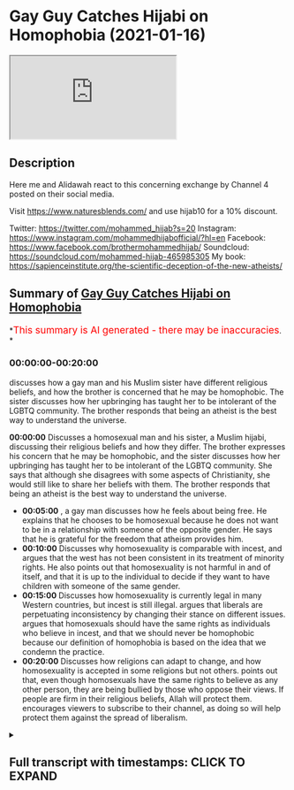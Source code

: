 # Gay Guy Catches Hijabi on Homophobia (2021-01-16)

<iframe loading='lazy' allow='autoplay' src='https://www.youtube.com/embed/U9TcNNmHeP8'></iframe>

## Description

Here me and Alidawah react to this concerning exchange by Channel 4 posted on their social media.  

Visit <https://www.naturesblends.com/> and use hijab10 for a 10% discount.

Twitter: <https://twitter.com/mohammed_hijab?s=20>
Instagram: <https://www.instagram.com/mohammedhijabofficial/?hl=en>
Facebook: <https://www.facebook.com/brothermohammedhijab/>
Soundcloud: <https://soundcloud.com/mohammed-hijab-465985305>
My book: <https://sapienceinstitute.org/the-scientific-deception-of-the-new-atheists/>

## Summary of [Gay Guy Catches Hijabi on Homophobia](https://www.youtube.com/watch?v=U9TcNNmHeP8)

*<span style="color:red; font-size:125%">This summary is AI generated - there may be inaccuracies</span>. *

### <a onclick="modifyYTiframeseektime('0')">00:00:00-00:20:00</a>

discusses how a gay man and his Muslim sister have different religious beliefs, and how the brother is concerned that he may be homophobic. The sister discusses how her upbringing has taught her to be intolerant of the LGBTQ community. The brother responds that being an atheist is the best way to understand the universe.

**<a onclick="modifyYTiframeseektime('0')">00:00:00</a>** Discusses a homosexual man and his sister, a Muslim hijabi, discussing their religious beliefs and how they differ. The brother expresses his concern that he may be homophobic, and the sister discusses how her upbringing has taught her to be intolerant of the LGBTQ community. She says that although she disagrees with some aspects of Christianity, she would still like to share her beliefs with them. The brother responds that being an atheist is the best way to understand the universe.

* **<a onclick="modifyYTiframeseektime('300')">00:05:00</a>** , a gay man discusses how he feels about being free. He explains that he chooses to be homosexual because he does not want to be in a relationship with someone of the opposite gender. He says that he is grateful for the freedom that atheism provides him.
* **<a onclick="modifyYTiframeseektime('600')">00:10:00</a>** Discusses why homosexuality is comparable with incest, and argues that the west has not been consistent in its treatment of minority rights. He also points out that homosexuality is not harmful in and of itself, and that it is up to the individual to decide if they want to have children with someone of the same gender.
* **<a onclick="modifyYTiframeseektime('900')">00:15:00</a>** Discusses how homosexuality is currently legal in many Western countries, but incest is still illegal. argues that liberals are perpetuating inconsistency by changing their stance on different issues. argues that homosexuals should have the same rights as individuals who believe in incest, and that we should never be homophobic because our definition of homophobia is based on the idea that we condemn the practice.
* **<a onclick="modifyYTiframeseektime('1200')">00:20:00</a>** Discusses how religions can adapt to change, and how homosexuality is accepted in some religions but not others. points out that, even though homosexuals have the same rights to believe as any other person, they are being bullied by those who oppose their views. If people are firm in their religious beliefs, Allah will protect them. encourages viewers to subscribe to their channel, as doing so will help protect them against the spread of liberalism.

<details><summary><h2>Full transcript with timestamps: CLICK TO EXPAND</h2></summary>

<a onclick="modifyYTiframeseektime('0')">0:00:00</a> Music  
<a onclick="modifyYTiframeseektime('5')">0:00:05</a> is the hijab 10  
<a onclick="modifyYTiframeseektime('7')">0:00:07</a> discount code for 10 discount on a wide  
<a onclick="modifyYTiframeseektime('9')">0:00:09</a> range of products including  
<a onclick="modifyYTiframeseektime('11')">0:00:11</a> premium ethiopian black seed products  
<a onclick="modifyYTiframeseektime('14')">0:00:14</a> assalamu alaikum how are you guys doing  
<a onclick="modifyYTiframeseektime('18')">0:00:18</a> i'm here  
<a onclick="modifyYTiframeseektime('19')">0:00:19</a> joined with i'm joined with  
<a onclick="modifyYTiframeseektime('23')">0:00:23</a> the man the machine  
<a onclick="modifyYTiframeseektime('26')">0:00:26</a> the tawa machine  
<a onclick="modifyYTiframeseektime('30')">0:00:30</a> that's correct how are you doing i thank  
<a onclick="modifyYTiframeseektime('32')">0:00:32</a> you for all the praise you've given me  
<a onclick="modifyYTiframeseektime('34')">0:00:34</a> that's right fully deserved  
<a onclick="modifyYTiframeseektime('37')">0:00:37</a> how's it going you know what's different  
<a onclick="modifyYTiframeseektime('40')">0:00:40</a> about this video  
<a onclick="modifyYTiframeseektime('42')">0:00:42</a> both our glasses on we have to  
<a onclick="modifyYTiframeseektime('45')">0:00:45</a> so we can have that clear vision 2020  
<a onclick="modifyYTiframeseektime('47')">0:00:47</a> that's what it's got to be  
<a onclick="modifyYTiframeseektime('48')">0:00:48</a> and that's now it's 20 21. whoa now it's  
<a onclick="modifyYTiframeseektime('51')">0:00:51</a> 2021.  
<a onclick="modifyYTiframeseektime('52')">0:00:52</a> one and what's the better way to start  
<a onclick="modifyYTiframeseektime('54')">0:00:54</a> 2021 by reacting  
<a onclick="modifyYTiframeseektime('56')">0:00:56</a> to this video okay let's let's make a  
<a onclick="modifyYTiframeseektime('58')">0:00:58</a> video let's see it's a very interesting  
<a onclick="modifyYTiframeseektime('59')">0:00:59</a> video yeah we're gonna get straight into  
<a onclick="modifyYTiframeseektime('60')">0:01:00</a> it yeah so we've got a homosexual guy  
<a onclick="modifyYTiframeseektime('62')">0:01:02</a> who's gay  
<a onclick="modifyYTiframeseektime('62')">0:01:02</a> and there's a muslim hijabis sister  
<a onclick="modifyYTiframeseektime('64')">0:01:04</a> opposite him and they're talking about  
<a onclick="modifyYTiframeseektime('65')">0:01:05</a> religion  
<a onclick="modifyYTiframeseektime('66')">0:01:06</a> atheism and being gay let's go  
<a onclick="modifyYTiframeseektime('70')">0:01:10</a> you ready let's go i've known people  
<a onclick="modifyYTiframeseektime('72')">0:01:12</a> that have been  
<a onclick="modifyYTiframeseektime('73')">0:01:13</a> completely abandoned by every single  
<a onclick="modifyYTiframeseektime('75')">0:01:15</a> person in their family due to their  
<a onclick="modifyYTiframeseektime('76')">0:01:16</a> religious beliefs i've literally said  
<a onclick="modifyYTiframeseektime('78')">0:01:18</a> we have to put the word of god first and  
<a onclick="modifyYTiframeseektime('81')">0:01:21</a> i don't know what you think  
<a onclick="modifyYTiframeseektime('82')">0:01:22</a> it's not something that i can agree with  
<a onclick="modifyYTiframeseektime('84')">0:01:24</a> what if you happen to have a child that  
<a onclick="modifyYTiframeseektime('85')">0:01:25</a> was part of the lgbt community how would  
<a onclick="modifyYTiframeseektime('87')">0:01:27</a> you feel about that  
<a onclick="modifyYTiframeseektime('88')">0:01:28</a> it would be difficult i'd be like okay  
<a onclick="modifyYTiframeseektime('89')">0:01:29</a> cool is this situation so what makes it  
<a onclick="modifyYTiframeseektime('91')">0:01:31</a> difficult though  
<a onclick="modifyYTiframeseektime('92')">0:01:32</a> um it makes it difficult because of my  
<a onclick="modifyYTiframeseektime('94')">0:01:34</a> upbringing we do inherit  
<a onclick="modifyYTiframeseektime('96')">0:01:36</a> certain thoughts from our parents who  
<a onclick="modifyYTiframeseektime('99')">0:01:39</a> have then  
<a onclick="modifyYTiframeseektime('99')">0:01:39</a> inherited it from their parents because  
<a onclick="modifyYTiframeseektime('101')">0:01:41</a> that's how they've been brought up so  
<a onclick="modifyYTiframeseektime('102')">0:01:42</a> you have absorbed emotion and feeling  
<a onclick="modifyYTiframeseektime('104')">0:01:44</a> that's negative towards the queer  
<a onclick="modifyYTiframeseektime('106')">0:01:46</a> community  
<a onclick="modifyYTiframeseektime('106')">0:01:46</a> not but yeah like an awareness of it not  
<a onclick="modifyYTiframeseektime('109')">0:01:49</a> the feeling of being  
<a onclick="modifyYTiframeseektime('110')">0:01:50</a> see do you know what i mean this is the  
<a onclick="modifyYTiframeseektime('112')">0:01:52</a> one answer from  
<a onclick="modifyYTiframeseektime('114')">0:01:54</a> you that i'm finding difficult sure this  
<a onclick="modifyYTiframeseektime('117')">0:01:57</a> is a long-winded answer to say that  
<a onclick="modifyYTiframeseektime('119')">0:01:59</a> you're accepting  
<a onclick="modifyYTiframeseektime('120')">0:02:00</a> so what's passed down is it homophobia  
<a onclick="modifyYTiframeseektime('121')">0:02:01</a> that's inherently in you  
<a onclick="modifyYTiframeseektime('124')">0:02:04</a> deep within you that you need to unlearn  
<a onclick="modifyYTiframeseektime('126')">0:02:06</a> then and unpick really  
<a onclick="modifyYTiframeseektime('128')">0:02:08</a> valid point that maybe does exist in me  
<a onclick="modifyYTiframeseektime('132')">0:02:12</a> it's something that i champion every day  
<a onclick="modifyYTiframeseektime('134')">0:02:14</a> like you know what i mean like  
<a onclick="modifyYTiframeseektime('135')">0:02:15</a> so it is a bit scary to me to think that  
<a onclick="modifyYTiframeseektime('138')">0:02:18</a> oh  
<a onclick="modifyYTiframeseektime('139')">0:02:19</a> even if it's even if it's a modicum of  
<a onclick="modifyYTiframeseektime('141')">0:02:21</a> something it's dead you know what i mean  
<a onclick="modifyYTiframeseektime('142')">0:02:22</a> it's brave of you to say that as well  
<a onclick="modifyYTiframeseektime('144')">0:02:24</a> because people are so scared to say it  
<a onclick="modifyYTiframeseektime('146')">0:02:26</a> and i'm like there's nothing wrong with  
<a onclick="modifyYTiframeseektime('147')">0:02:27</a> saying like  
<a onclick="modifyYTiframeseektime('149')">0:02:29</a> basically you know we all have to keep  
<a onclick="modifyYTiframeseektime('151')">0:02:31</a> learning and unlearning and changing and  
<a onclick="modifyYTiframeseektime('153')">0:02:33</a> adapting because  
<a onclick="modifyYTiframeseektime('159')">0:02:39</a> okay the video carries on yeah  
<a onclick="modifyYTiframeseektime('163')">0:02:43</a> so the question is do you how does one  
<a onclick="modifyYTiframeseektime('166')">0:02:46</a> become homophobic  
<a onclick="modifyYTiframeseektime('168')">0:02:48</a> where is the line that we draw hijab so  
<a onclick="modifyYTiframeseektime('169')">0:02:49</a> for example  
<a onclick="modifyYTiframeseektime('171')">0:02:51</a> as muslims we have a belief that this is  
<a onclick="modifyYTiframeseektime('174')">0:02:54</a> not permissible  
<a onclick="modifyYTiframeseektime('175')">0:02:55</a> it's a major sin god has destroyed  
<a onclick="modifyYTiframeseektime('176')">0:02:56</a> nations yeah does that make me  
<a onclick="modifyYTiframeseektime('179')">0:02:59</a> unhomophobic yeah so here's the thing  
<a onclick="modifyYTiframeseektime('181')">0:03:01</a> it's very important to start any of  
<a onclick="modifyYTiframeseektime('183')">0:03:03</a> these discussions which can be very  
<a onclick="modifyYTiframeseektime('184')">0:03:04</a> complicated at times  
<a onclick="modifyYTiframeseektime('186')">0:03:06</a> and multi-layered in terms of things are  
<a onclick="modifyYTiframeseektime('188')">0:03:08</a> introduced religious aspects you know  
<a onclick="modifyYTiframeseektime('190')">0:03:10</a> um ideological aspects whatever it may  
<a onclick="modifyYTiframeseektime('192')">0:03:12</a> be that can complicate discussion but  
<a onclick="modifyYTiframeseektime('194')">0:03:14</a> it's very important to start discussions  
<a onclick="modifyYTiframeseektime('196')">0:03:16</a> like these  
<a onclick="modifyYTiframeseektime('197')">0:03:17</a> with robust definitions and i think  
<a onclick="modifyYTiframeseektime('199')">0:03:19</a> homophobia is one of the most important  
<a onclick="modifyYTiframeseektime('201')">0:03:21</a> things  
<a onclick="modifyYTiframeseektime('202')">0:03:22</a> to robustly define because in the  
<a onclick="modifyYTiframeseektime('204')">0:03:24</a> dictionary definitions like if you look  
<a onclick="modifyYTiframeseektime('206')">0:03:26</a> at cambridge  
<a onclick="modifyYTiframeseektime('207')">0:03:27</a> uh dictionary or webster  
<a onclick="modifyYTiframeseektime('208')">0:03:28</a> merriam-webster's dictionary or whatever  
<a onclick="modifyYTiframeseektime('210')">0:03:30</a> you'll you'll see something like the  
<a onclick="modifyYTiframeseektime('211')">0:03:31</a> effect of a fear or dislike of gay  
<a onclick="modifyYTiframeseektime('214')">0:03:34</a> people  
<a onclick="modifyYTiframeseektime('214')">0:03:34</a> or an irrational fear or something to  
<a onclick="modifyYTiframeseektime('216')">0:03:36</a> this effect  
<a onclick="modifyYTiframeseektime('217')">0:03:37</a> and the fact of the matter is i don't  
<a onclick="modifyYTiframeseektime('219')">0:03:39</a> think anywhere in the quran  
<a onclick="modifyYTiframeseektime('221')">0:03:41</a> sunnah tells us to fear homosexuals okay  
<a onclick="modifyYTiframeseektime('224')">0:03:44</a> so i don't think we are homophobic i  
<a onclick="modifyYTiframeseektime('226')">0:03:46</a> don't think we should be i don't think  
<a onclick="modifyYTiframeseektime('227')">0:03:47</a> we should be fearful of being homophobic  
<a onclick="modifyYTiframeseektime('229')">0:03:49</a> in any as much the same way as we are  
<a onclick="modifyYTiframeseektime('232')">0:03:52</a> fearful of anybody who's doing anything  
<a onclick="modifyYTiframeseektime('234')">0:03:54</a> that is anti-islamic or anti-normative  
<a onclick="modifyYTiframeseektime('237')">0:03:57</a> from the islamic perspective  
<a onclick="modifyYTiframeseektime('238')">0:03:58</a> for instance a hindu might believe in  
<a onclick="modifyYTiframeseektime('241')">0:04:01</a> many gods  
<a onclick="modifyYTiframeseektime('242')">0:04:02</a> right or a pagan might believe in many  
<a onclick="modifyYTiframeseektime('244')">0:04:04</a> gods or a christian might believe in the  
<a onclick="modifyYTiframeseektime('245')">0:04:05</a> trinity  
<a onclick="modifyYTiframeseektime('246')">0:04:06</a> all of those things are outrageous from  
<a onclick="modifyYTiframeseektime('248')">0:04:08</a> the islamic perspective because  
<a onclick="modifyYTiframeseektime('250')">0:04:10</a> for us we believe the most important  
<a onclick="modifyYTiframeseektime('252')">0:04:12</a> thing is monotheism right a pristine  
<a onclick="modifyYTiframeseektime('254')">0:04:14</a> monotheism where there's only one god  
<a onclick="modifyYTiframeseektime('256')">0:04:16</a> worthy of  
<a onclick="modifyYTiframeseektime('257')">0:04:17</a> worship a respectable monotheism so  
<a onclick="modifyYTiframeseektime('260')">0:04:20</a> anything that goes against the  
<a onclick="modifyYTiframeseektime('261')">0:04:21</a> monotheism is  
<a onclick="modifyYTiframeseektime('262')">0:04:22</a> polytheistic in nature is by extension  
<a onclick="modifyYTiframeseektime('266')">0:04:26</a> outrages from the islam perspective it  
<a onclick="modifyYTiframeseektime('267')">0:04:27</a> doesn't mean though that we're going to  
<a onclick="modifyYTiframeseektime('269')">0:04:29</a> have  
<a onclick="modifyYTiframeseektime('270')">0:04:30</a> a discriminatory or an angry attitude or  
<a onclick="modifyYTiframeseektime('274')">0:04:34</a> a dismissive attitude towards christian  
<a onclick="modifyYTiframeseektime('276')">0:04:36</a> people we disagree with what they do but  
<a onclick="modifyYTiframeseektime('278')">0:04:38</a> it doesn't mean that we have to hate or  
<a onclick="modifyYTiframeseektime('280')">0:04:40</a> have irrational fears towards them in  
<a onclick="modifyYTiframeseektime('281')">0:04:41</a> fact we should share our religion with  
<a onclick="modifyYTiframeseektime('283')">0:04:43</a> them tell them  
<a onclick="modifyYTiframeseektime('284')">0:04:44</a> what we believe in and why we believe it  
<a onclick="modifyYTiframeseektime('285')">0:04:45</a> and if and if we don't agree at the end  
<a onclick="modifyYTiframeseektime('287')">0:04:47</a> of it the quran says  
<a onclick="modifyYTiframeseektime('290')">0:04:50</a> you have your way and we will have ours  
<a onclick="modifyYTiframeseektime('292')">0:04:52</a> and we will  
<a onclick="modifyYTiframeseektime('293')">0:04:53</a> carry on watching me what's so great  
<a onclick="modifyYTiframeseektime('296')">0:04:56</a> about being an atheist  
<a onclick="modifyYTiframeseektime('297')">0:04:57</a> oh have you got all day darling um well  
<a onclick="modifyYTiframeseektime('300')">0:05:00</a> look at me  
<a onclick="modifyYTiframeseektime('300')">0:05:00</a> i get to be free i'm homosexual now  
<a onclick="modifyYTiframeseektime('306')">0:05:06</a> i would not have been able to market my  
<a onclick="modifyYTiframeseektime('309')">0:05:09</a> husband  
<a onclick="modifyYTiframeseektime('310')">0:05:10</a> although some people would say you could  
<a onclick="modifyYTiframeseektime('312')">0:05:12</a> but for me i would want to follow a  
<a onclick="modifyYTiframeseektime('314')">0:05:14</a> religion down to a t  
<a onclick="modifyYTiframeseektime('316')">0:05:16</a> you can't that's interesting i want to  
<a onclick="modifyYTiframeseektime('317')">0:05:17</a> stop there reason i want to stop this  
<a onclick="modifyYTiframeseektime('318')">0:05:18</a> because  
<a onclick="modifyYTiframeseektime('319')">0:05:19</a> he says i'm an atheist i get to be free  
<a onclick="modifyYTiframeseektime('322')">0:05:22</a> meaning he's homosexual he could marry  
<a onclick="modifyYTiframeseektime('324')">0:05:24</a> his husband uh his husband  
<a onclick="modifyYTiframeseektime('326')">0:05:26</a> um and he says he said something on the  
<a onclick="modifyYTiframeseektime('328')">0:05:28</a> lines of  
<a onclick="modifyYTiframeseektime('329')">0:05:29</a> because i would want to follow the  
<a onclick="modifyYTiframeseektime('331')">0:05:31</a> religion to the t  
<a onclick="modifyYTiframeseektime('332')">0:05:32</a> this is very interesting if there's  
<a onclick="modifyYTiframeseektime('334')">0:05:34</a> people that are watching this that might  
<a onclick="modifyYTiframeseektime('335')">0:05:35</a> have inclinations of homosexuality  
<a onclick="modifyYTiframeseektime('337')">0:05:37</a> um feeling like you're a woman gender is  
<a onclick="modifyYTiframeseektime('340')">0:05:40</a> foreign  
<a onclick="modifyYTiframeseektime('340')">0:05:40</a> yeah one of it may be so the thing is  
<a onclick="modifyYTiframeseektime('342')">0:05:42</a> this  
<a onclick="modifyYTiframeseektime('343')">0:05:43</a> this is where the shaytan attacks you  
<a onclick="modifyYTiframeseektime('345')">0:05:45</a> and it's very clear from him yeah i  
<a onclick="modifyYTiframeseektime('346')">0:05:46</a> don't know if he was a muslim but  
<a onclick="modifyYTiframeseektime('347')">0:05:47</a> when he says i want to follow the  
<a onclick="modifyYTiframeseektime('349')">0:05:49</a> religion to the team what he's basically  
<a onclick="modifyYTiframeseektime('350')">0:05:50</a> trying to see in a nutshell if  
<a onclick="modifyYTiframeseektime('351')">0:05:51</a> understood correctly  
<a onclick="modifyYTiframeseektime('352')">0:05:52</a> is he's realized that whichever religion  
<a onclick="modifyYTiframeseektime('355')">0:05:55</a> he belonged to if he was a muslim  
<a onclick="modifyYTiframeseektime('356')">0:05:56</a> whatever  
<a onclick="modifyYTiframeseektime('357')">0:05:57</a> he realized being gay was contradicting  
<a onclick="modifyYTiframeseektime('360')">0:06:00</a> that  
<a onclick="modifyYTiframeseektime('361')">0:06:01</a> now the shaitan comes and attacks the  
<a onclick="modifyYTiframeseektime('363')">0:06:03</a> believers in this kind of way  
<a onclick="modifyYTiframeseektime('365')">0:06:05</a> he will come and say you've gone and  
<a onclick="modifyYTiframeseektime('366')">0:06:06</a> committed zinna you want to pray now  
<a onclick="modifyYTiframeseektime('368')">0:06:08</a> you've drunk alcohol you want to do this  
<a onclick="modifyYTiframeseektime('370')">0:06:10</a> now and what's  
<a onclick="modifyYTiframeseektime('372')">0:06:12</a> what it makes us feel is that we feel  
<a onclick="modifyYTiframeseektime('374')">0:06:14</a> like we have to be  
<a onclick="modifyYTiframeseektime('375')">0:06:15</a> like we have to be spotless we have to  
<a onclick="modifyYTiframeseektime('377')">0:06:17</a> be sinless in order to go into  
<a onclick="modifyYTiframeseektime('378')">0:06:18</a> god's kingdom and like you know for  
<a onclick="modifyYTiframeseektime('380')">0:06:20</a> example paradise that's not the case  
<a onclick="modifyYTiframeseektime('382')">0:06:22</a> because there's going to be a lot of  
<a onclick="modifyYTiframeseektime('383')">0:06:23</a> people there's hadith the prophet peace  
<a onclick="modifyYTiframeseektime('384')">0:06:24</a> be upon him who said  
<a onclick="modifyYTiframeseektime('385')">0:06:25</a> that on the day of judgment there will  
<a onclick="modifyYTiframeseektime('386')">0:06:26</a> be people who will be smiling yeah  
<a onclick="modifyYTiframeseektime('387')">0:06:27</a> that's smiling sinners in the context  
<a onclick="modifyYTiframeseektime('389')">0:06:29</a> here  
<a onclick="modifyYTiframeseektime('389')">0:06:29</a> that they they'll and they'll be asked  
<a onclick="modifyYTiframeseektime('391')">0:06:31</a> you know like people would say  
<a onclick="modifyYTiframeseektime('393')">0:06:33</a> you know we're doomed we're finished  
<a onclick="modifyYTiframeseektime('396')">0:06:36</a> we've sinned  
<a onclick="modifyYTiframeseektime('396')">0:06:36</a> you used to sin but you're laughing they  
<a onclick="modifyYTiframeseektime('398')">0:06:38</a> would say because we sinned but repented  
<a onclick="modifyYTiframeseektime('401')">0:06:41</a> allah wants you to understand that he is  
<a onclick="modifyYTiframeseektime('402')">0:06:42</a> the lord that's most forgiving so with  
<a onclick="modifyYTiframeseektime('404')">0:06:44</a> this attitude with  
<a onclick="modifyYTiframeseektime('405')">0:06:45</a> the mind here is that because i can't  
<a onclick="modifyYTiframeseektime('407')">0:06:47</a> relate for the follow the religion  
<a onclick="modifyYTiframeseektime('408')">0:06:48</a> to the t because i have homosexual  
<a onclick="modifyYTiframeseektime('410')">0:06:50</a> tendencies therefore i will  
<a onclick="modifyYTiframeseektime('412')">0:06:52</a> throw it totally i will disregard it  
<a onclick="modifyYTiframeseektime('414')">0:06:54</a> totally  
<a onclick="modifyYTiframeseektime('415')">0:06:55</a> that is wrong guys so if you have this  
<a onclick="modifyYTiframeseektime('418')">0:06:58</a> inflation whatever it may be  
<a onclick="modifyYTiframeseektime('419')">0:06:59</a> stick to your religion you know whatever  
<a onclick="modifyYTiframeseektime('421')">0:07:01</a> maybe even if it tends to homosexuality  
<a onclick="modifyYTiframeseektime('423')">0:07:03</a> whatever it may be  
<a onclick="modifyYTiframeseektime('425')">0:07:05</a> put your trust in allah and try to carry  
<a onclick="modifyYTiframeseektime('427')">0:07:07</a> on get religion right  
<a onclick="modifyYTiframeseektime('429')">0:07:09</a> and you can't get life right what's so  
<a onclick="modifyYTiframeseektime('431')">0:07:11</a> good for you  
<a onclick="modifyYTiframeseektime('432')">0:07:12</a> about being religious it just provides  
<a onclick="modifyYTiframeseektime('434')">0:07:14</a> me that extra layer of support that  
<a onclick="modifyYTiframeseektime('436')">0:07:16</a> sometimes i feel like the world can't  
<a onclick="modifyYTiframeseektime('437')">0:07:17</a> provide me it gives me a bit more  
<a onclick="modifyYTiframeseektime('438')">0:07:18</a> structure with my moral decisions  
<a onclick="modifyYTiframeseektime('440')">0:07:20</a> why can't you be your own moral compass  
<a onclick="modifyYTiframeseektime('442')">0:07:22</a> why can't you be a good person without  
<a onclick="modifyYTiframeseektime('444')">0:07:24</a> faith  
<a onclick="modifyYTiframeseektime('444')">0:07:24</a> i don't think that faith is so much as a  
<a onclick="modifyYTiframeseektime('447')">0:07:27</a> as a prerequisite for you to be a good  
<a onclick="modifyYTiframeseektime('449')">0:07:29</a> person  
<a onclick="modifyYTiframeseektime('450')">0:07:30</a> it's more about how you adapt it into  
<a onclick="modifyYTiframeseektime('451')">0:07:31</a> your day-to-day life i see what you're  
<a onclick="modifyYTiframeseektime('453')">0:07:33</a> saying  
<a onclick="modifyYTiframeseektime('453')">0:07:33</a> but to me that's sort of a pick-and-mix  
<a onclick="modifyYTiframeseektime('455')">0:07:35</a> you're going in there and you're picking  
<a onclick="modifyYTiframeseektime('457')">0:07:37</a> and choosing what you want from the  
<a onclick="modifyYTiframeseektime('458')">0:07:38</a> religion to suit i was struggling with  
<a onclick="modifyYTiframeseektime('460')">0:07:40</a> the lgbt  
<a onclick="modifyYTiframeseektime('461')">0:07:41</a> thing i thought god no i didn't really  
<a onclick="modifyYTiframeseektime('464')">0:07:44</a> honestly  
<a onclick="modifyYTiframeseektime('464')">0:07:44</a> that moment was the moment i was like oh  
<a onclick="modifyYTiframeseektime('466')">0:07:46</a> my god she's been so honest here and i  
<a onclick="modifyYTiframeseektime('468')">0:07:48</a> respect that  
<a onclick="modifyYTiframeseektime('469')">0:07:49</a> i would rather be atheist it brings me  
<a onclick="modifyYTiframeseektime('472')">0:07:52</a> the freedom that i enjoy in life i came  
<a onclick="modifyYTiframeseektime('475')">0:07:55</a> to realization that i might have a small  
<a onclick="modifyYTiframeseektime('477')">0:07:57</a> seedling of homophobia which was  
<a onclick="modifyYTiframeseektime('480')">0:08:00</a> actually really quite upsetting because  
<a onclick="modifyYTiframeseektime('481')">0:08:01</a> it's something that i don't want to  
<a onclick="modifyYTiframeseektime('483')">0:08:03</a> embody at all i don't think that that  
<a onclick="modifyYTiframeseektime('485')">0:08:05</a> made me doubt how  
<a onclick="modifyYTiframeseektime('487')">0:08:07</a> i feel about religion actually  
<a onclick="modifyYTiframeseektime('488')">0:08:08</a> encourages me and motivates me to be  
<a onclick="modifyYTiframeseektime('491')">0:08:11</a> an even bigger positive force i still  
<a onclick="modifyYTiframeseektime('493')">0:08:13</a> rather be religious  
<a onclick="modifyYTiframeseektime('495')">0:08:15</a> it's great to me and talk to someone  
<a onclick="modifyYTiframeseektime('497')">0:08:17</a> that is religious  
<a onclick="modifyYTiframeseektime('499')">0:08:19</a> has a fear but it's individual to you  
<a onclick="modifyYTiframeseektime('502')">0:08:22</a> and you're completely accepting in a  
<a onclick="modifyYTiframeseektime('504')">0:08:24</a> venn diagram of things  
<a onclick="modifyYTiframeseektime('506')">0:08:26</a> we still both share communal ideas of  
<a onclick="modifyYTiframeseektime('508')">0:08:28</a> like wanting to like  
<a onclick="modifyYTiframeseektime('509')">0:08:29</a> push forward for generational change and  
<a onclick="modifyYTiframeseektime('511')">0:08:31</a> to foster conversation  
<a onclick="modifyYTiframeseektime('513')">0:08:33</a> okay let me get straight into it yeah  
<a onclick="modifyYTiframeseektime('515')">0:08:35</a> cause i've been i've been waiting  
<a onclick="modifyYTiframeseektime('517')">0:08:37</a> he says i'm free okay what do you mean  
<a onclick="modifyYTiframeseektime('519')">0:08:39</a> by you're free because i didn't let me  
<a onclick="modifyYTiframeseektime('521')">0:08:41</a> ask a simple question here did you  
<a onclick="modifyYTiframeseektime('522')">0:08:42</a> choose your name did you choose the way  
<a onclick="modifyYTiframeseektime('523')">0:08:43</a> you look  
<a onclick="modifyYTiframeseektime('524')">0:08:44</a> let me ask you guys a question all of us  
<a onclick="modifyYTiframeseektime('526')">0:08:46</a> do we have the freedom  
<a onclick="modifyYTiframeseektime('528')">0:08:48</a> to like the desires that we have innate  
<a onclick="modifyYTiframeseektime('531')">0:08:51</a> like i can say okay why do i have a  
<a onclick="modifyYTiframeseektime('532')">0:08:52</a> desire  
<a onclick="modifyYTiframeseektime('533')">0:08:53</a> towards the opposite gender i don't want  
<a onclick="modifyYTiframeseektime('535')">0:08:55</a> to have it brother i don't want to have  
<a onclick="modifyYTiframeseektime('537')">0:08:57</a> it  
<a onclick="modifyYTiframeseektime('537')">0:08:57</a> some people there was a rapper who went  
<a onclick="modifyYTiframeseektime('539')">0:08:59</a> and excuse me he  
<a onclick="modifyYTiframeseektime('540')">0:09:00</a> he actually chopped off his own private  
<a onclick="modifyYTiframeseektime('542')">0:09:02</a> part cause he said this  
<a onclick="modifyYTiframeseektime('544')">0:09:04</a> this causes me problems he literally  
<a onclick="modifyYTiframeseektime('545')">0:09:05</a> went and did that so when you say you're  
<a onclick="modifyYTiframeseektime('547')">0:09:07</a> free  
<a onclick="modifyYTiframeseektime('548')">0:09:08</a> you're not free because the fact that  
<a onclick="modifyYTiframeseektime('549')">0:09:09</a> you claim that you have homosexual  
<a onclick="modifyYTiframeseektime('551')">0:09:11</a> tendencies  
<a onclick="modifyYTiframeseektime('552')">0:09:12</a> you could maybe you had a problem within  
<a onclick="modifyYTiframeseektime('554')">0:09:14</a> yourself so much so that you left your  
<a onclick="modifyYTiframeseektime('555')">0:09:15</a> religion  
<a onclick="modifyYTiframeseektime('556')">0:09:16</a> nobody is born free yeah listen let's  
<a onclick="modifyYTiframeseektime('558')">0:09:18</a> get this you know it's interesting  
<a onclick="modifyYTiframeseektime('559')">0:09:19</a> because rousseau  
<a onclick="modifyYTiframeseektime('560')">0:09:20</a> uh very famous philosophy has a very  
<a onclick="modifyYTiframeseektime('562')">0:09:22</a> famous quote he says man is born free  
<a onclick="modifyYTiframeseektime('565')">0:09:25</a> but  
<a onclick="modifyYTiframeseektime('565')">0:09:25</a> everywhere in chains everyone chains and  
<a onclick="modifyYTiframeseektime('568')">0:09:28</a> you know there's something beautiful in  
<a onclick="modifyYTiframeseektime('569')">0:09:29</a> the quran allah says in surah  
<a onclick="modifyYTiframeseektime('571')">0:09:31</a> zuma chapter 39 of the quran it says  
<a onclick="modifyYTiframeseektime('585')">0:09:45</a> this verse is saying that allah has  
<a onclick="modifyYTiframeseektime('587')">0:09:47</a> brought forward a parable  
<a onclick="modifyYTiframeseektime('589')">0:09:49</a> a man who is basically enslaved to  
<a onclick="modifyYTiframeseektime('593')">0:09:53</a> many different slave owners and one man  
<a onclick="modifyYTiframeseektime('596')">0:09:56</a> who's enslaved to one  
<a onclick="modifyYTiframeseektime('597')">0:09:57</a> slave owner and are they the same in  
<a onclick="modifyYTiframeseektime('600')">0:10:00</a> parable  
<a onclick="modifyYTiframeseektime('601')">0:10:01</a> and then allah says alhamdulillah praise  
<a onclick="modifyYTiframeseektime('602')">0:10:02</a> be beautiful in other words what's being  
<a onclick="modifyYTiframeseektime('604')">0:10:04</a> said  
<a onclick="modifyYTiframeseektime('605')">0:10:05</a> is this illusionary uh  
<a onclick="modifyYTiframeseektime('608')">0:10:08</a> idea of freedom is something which  
<a onclick="modifyYTiframeseektime('610')">0:10:10</a> doesn't exist in the real world you're  
<a onclick="modifyYTiframeseektime('612')">0:10:12</a> always  
<a onclick="modifyYTiframeseektime('612')">0:10:12</a> gonna be shackled to something just like  
<a onclick="modifyYTiframeseektime('614')">0:10:14</a> rousseau said and in fact  
<a onclick="modifyYTiframeseektime('616')">0:10:16</a> the quran says this even in other verses  
<a onclick="modifyYTiframeseektime('618')">0:10:18</a> it says  
<a onclick="modifyYTiframeseektime('621')">0:10:21</a> have you seen the one who has taken his  
<a onclick="modifyYTiframeseektime('622')">0:10:22</a> desires  
<a onclick="modifyYTiframeseektime('625')">0:10:25</a> and you see this is something which i  
<a onclick="modifyYTiframeseektime('627')">0:10:27</a> remember reading when i was doing uh  
<a onclick="modifyYTiframeseektime('630')">0:10:30</a> undergraduate work from jeremy bentham  
<a onclick="modifyYTiframeseektime('632')">0:10:32</a> because jeremy bentham is the father of  
<a onclick="modifyYTiframeseektime('634')">0:10:34</a> utilitarianism which is  
<a onclick="modifyYTiframeseektime('636')">0:10:36</a> almost like the seedbed the intellectual  
<a onclick="modifyYTiframeseektime('639')">0:10:39</a> seedbed of  
<a onclick="modifyYTiframeseektime('639')">0:10:39</a> uh social liberalism which is basically  
<a onclick="modifyYTiframeseektime('641')">0:10:41</a> what this guy's espousing yeah  
<a onclick="modifyYTiframeseektime('643')">0:10:43</a> philosophical liberalism social  
<a onclick="modifyYTiframeseektime('645')">0:10:45</a> liberalism he said that  
<a onclick="modifyYTiframeseektime('648')">0:10:48</a> bentham said you have two gods pain and  
<a onclick="modifyYTiframeseektime('650')">0:10:50</a> pleasure  
<a onclick="modifyYTiframeseektime('651')">0:10:51</a> and basically how he outlined living is  
<a onclick="modifyYTiframeseektime('653')">0:10:53</a> you have to get the most pleasure for  
<a onclick="modifyYTiframeseektime('655')">0:10:55</a> the  
<a onclick="modifyYTiframeseektime('655')">0:10:55</a> most amount of people the greatest  
<a onclick="modifyYTiframeseektime('657')">0:10:57</a> pleasure for the greatest no greatest  
<a onclick="modifyYTiframeseektime('658')">0:10:58</a> good for the greatest number how he  
<a onclick="modifyYTiframeseektime('659')">0:10:59</a> called it  
<a onclick="modifyYTiframeseektime('660')">0:11:00</a> the idea here is that this is not  
<a onclick="modifyYTiframeseektime('662')">0:11:02</a> freedom  
<a onclick="modifyYTiframeseektime('664')">0:11:04</a> this is not by any stretch of the  
<a onclick="modifyYTiframeseektime('665')">0:11:05</a> imagination freedom  
<a onclick="modifyYTiframeseektime('667')">0:11:07</a> and this is not any kind of moral  
<a onclick="modifyYTiframeseektime('668')">0:11:08</a> anchorage at all when he was asking the  
<a onclick="modifyYTiframeseektime('670')">0:11:10</a> question  
<a onclick="modifyYTiframeseektime('671')">0:11:11</a> why don't you be your own moral compass  
<a onclick="modifyYTiframeseektime('673')">0:11:13</a> the reason why you can't be your own  
<a onclick="modifyYTiframeseektime('674')">0:11:14</a> moral compass  
<a onclick="modifyYTiframeseektime('675')">0:11:15</a> it's going to touch up i was going to  
<a onclick="modifyYTiframeseektime('676')">0:11:16</a> say i wasn't reminded the reason why you  
<a onclick="modifyYTiframeseektime('678')">0:11:18</a> can't be your own moral compass  
<a onclick="modifyYTiframeseektime('680')">0:11:20</a> is simply because morality can either be  
<a onclick="modifyYTiframeseektime('683')">0:11:23</a> conceived as something which is out  
<a onclick="modifyYTiframeseektime('685')">0:11:25</a> there as real  
<a onclick="modifyYTiframeseektime('686')">0:11:26</a> and you have to know it and the way  
<a onclick="modifyYTiframeseektime('688')">0:11:28</a> you'll know it is through a higher power  
<a onclick="modifyYTiframeseektime('690')">0:11:30</a> a higher knowledge that will elucidate  
<a onclick="modifyYTiframeseektime('692')">0:11:32</a> it for you for you  
<a onclick="modifyYTiframeseektime('694')">0:11:34</a> or it will be something which is  
<a onclick="modifyYTiframeseektime('695')">0:11:35</a> socially constructed and meaningless in  
<a onclick="modifyYTiframeseektime('697')">0:11:37</a> any sense exactly and as an atheist if  
<a onclick="modifyYTiframeseektime('699')">0:11:39</a> you believe for example it's just  
<a onclick="modifyYTiframeseektime('700')">0:11:40</a> neurons that are firing that i just came  
<a onclick="modifyYTiframeseektime('702')">0:11:42</a> from expanding effect you can't even  
<a onclick="modifyYTiframeseektime('704')">0:11:44</a> trust your own thought process yeah so  
<a onclick="modifyYTiframeseektime('705')">0:11:45</a> to say you have your moral compass it's  
<a onclick="modifyYTiframeseektime('707')">0:11:47</a> like living in nazi germany and you're  
<a onclick="modifyYTiframeseektime('708')">0:11:48</a> just going to be journaling  
<a onclick="modifyYTiframeseektime('709')">0:11:49</a> you're going to be joining hitler's camp  
<a onclick="modifyYTiframeseektime('710')">0:11:50</a> why because that moral compass in those  
<a onclick="modifyYTiframeseektime('712')">0:11:52</a> days were pointing to what's killing the  
<a onclick="modifyYTiframeseektime('713')">0:11:53</a> jews  
<a onclick="modifyYTiframeseektime('714')">0:11:54</a> now the the thing is it's it's because  
<a onclick="modifyYTiframeseektime('716')">0:11:56</a> the thing is it's a good point you  
<a onclick="modifyYTiframeseektime('717')">0:11:57</a> mentioned that actually because  
<a onclick="modifyYTiframeseektime('719')">0:11:59</a> you could if you were he's assuming that  
<a onclick="modifyYTiframeseektime('721')">0:12:01</a> if the person had their own moral  
<a onclick="modifyYTiframeseektime('722')">0:12:02</a> compass yes  
<a onclick="modifyYTiframeseektime('723')">0:12:03</a> that they won't be homophobic exactly no  
<a onclick="modifyYTiframeseektime('725')">0:12:05</a> you would be there's a lot of people are  
<a onclick="modifyYTiframeseektime('726')">0:12:06</a> frozen that's what i'm saying  
<a onclick="modifyYTiframeseektime('729')">0:12:09</a> yeah in any country not just any country  
<a onclick="modifyYTiframeseektime('731')">0:12:11</a> in the world  
<a onclick="modifyYTiframeseektime('732')">0:12:12</a> i don't know why you just mentioned that  
<a onclick="modifyYTiframeseektime('733')">0:12:13</a> one but what we're saying is no honestly  
<a onclick="modifyYTiframeseektime('735')">0:12:15</a> uh moral compass moral compass yeah is  
<a onclick="modifyYTiframeseektime('738')">0:12:18</a> something which is  
<a onclick="modifyYTiframeseektime('739')">0:12:19</a> completely subjective and as such you  
<a onclick="modifyYTiframeseektime('742')">0:12:22</a> could be  
<a onclick="modifyYTiframeseektime('742')">0:12:22</a> as an atheist materialist you could you  
<a onclick="modifyYTiframeseektime('744')">0:12:24</a> can be like stalin you can be like all  
<a onclick="modifyYTiframeseektime('746')">0:12:26</a> of those  
<a onclick="modifyYTiframeseektime('746')">0:12:26</a> other materialists that existed at full  
<a onclick="modifyYTiframeseektime('748')">0:12:28</a> time and you could justify  
<a onclick="modifyYTiframeseektime('750')">0:12:30</a> you know an ethic which is  
<a onclick="modifyYTiframeseektime('752')">0:12:32</a> anti-homosexual  
<a onclick="modifyYTiframeseektime('753')">0:12:33</a> he's he's assuming that everyone's gonna  
<a onclick="modifyYTiframeseektime('756')">0:12:36</a> gravitate towards the liberal ethic  
<a onclick="modifyYTiframeseektime('758')">0:12:38</a> which is here's the problem and that's  
<a onclick="modifyYTiframeseektime('759')">0:12:39</a> why i think we should move to the next  
<a onclick="modifyYTiframeseektime('761')">0:12:41</a> part of this conversation which is this  
<a onclick="modifyYTiframeseektime('763')">0:12:43</a> i think that the sister she was being  
<a onclick="modifyYTiframeseektime('765')">0:12:45</a> interrogated all right  
<a onclick="modifyYTiframeseektime('767')">0:12:47</a> look she did feel a bit like like she's  
<a onclick="modifyYTiframeseektime('769')">0:12:49</a> been crossing she was being across  
<a onclick="modifyYTiframeseektime('771')">0:12:51</a> and i think that this back foot approach  
<a onclick="modifyYTiframeseektime('774')">0:12:54</a> yes i i don't endorse it to be honest  
<a onclick="modifyYTiframeseektime('776')">0:12:56</a> with all due respect to the sister  
<a onclick="modifyYTiframeseektime('778')">0:12:58</a> it's good that she still said i want to  
<a onclick="modifyYTiframeseektime('779')">0:12:59</a> be religious at the end of it  
<a onclick="modifyYTiframeseektime('781')">0:13:01</a> alhamdulillah but the back foot approach  
<a onclick="modifyYTiframeseektime('784')">0:13:04</a> that you you know you're trying to cater  
<a onclick="modifyYTiframeseektime('786')">0:13:06</a> for the dominant uh population and stuff  
<a onclick="modifyYTiframeseektime('788')">0:13:08</a> like that it's very clear that you're  
<a onclick="modifyYTiframeseektime('789')">0:13:09</a> on the back foot and i don't think  
<a onclick="modifyYTiframeseektime('791')">0:13:11</a> there's eiser in that  
<a onclick="modifyYTiframeseektime('792')">0:13:12</a> with respect there's no might in that  
<a onclick="modifyYTiframeseektime('794')">0:13:14</a> there's no dignity in that  
<a onclick="modifyYTiframeseektime('796')">0:13:16</a> real dignity comes when we're the ones  
<a onclick="modifyYTiframeseektime('798')">0:13:18</a> asking the questions  
<a onclick="modifyYTiframeseektime('799')">0:13:19</a> and we have a lot of questions to ask  
<a onclick="modifyYTiframeseektime('801')">0:13:21</a> people from the homosexual community  
<a onclick="modifyYTiframeseektime('803')">0:13:23</a> because we don't believe the practice of  
<a onclick="modifyYTiframeseektime('804')">0:13:24</a> homosexual penetrative sex  
<a onclick="modifyYTiframeseektime('806')">0:13:26</a> is in any way justifiable in any kind of  
<a onclick="modifyYTiframeseektime('808')">0:13:28</a> morality exactly  
<a onclick="modifyYTiframeseektime('810')">0:13:30</a> as an evolutionist yeah yeah is that  
<a onclick="modifyYTiframeseektime('812')">0:13:32</a> word by the evolution yeah evolutionists  
<a onclick="modifyYTiframeseektime('813')">0:13:33</a> yeah okay thank you  
<a onclick="modifyYTiframeseektime('814')">0:13:34</a> i know anyway i'll just checking if you  
<a onclick="modifyYTiframeseektime('815')">0:13:35</a> knew it um  
<a onclick="modifyYTiframeseektime('817')">0:13:37</a> yeah you want some testimony homework  
<a onclick="modifyYTiframeseektime('820')">0:13:40</a> yeah so basically  
<a onclick="modifyYTiframeseektime('823')">0:13:43</a> basically to that person if you go to  
<a onclick="modifyYTiframeseektime('825')">0:13:45</a> that person yeah yeah and if you ask  
<a onclick="modifyYTiframeseektime('827')">0:13:47</a> them  
<a onclick="modifyYTiframeseektime('827')">0:13:47</a> into the in the evolutionary process if  
<a onclick="modifyYTiframeseektime('830')">0:13:50</a> two men  
<a onclick="modifyYTiframeseektime('831')">0:13:51</a> are having intimacy yeah yeah we can say  
<a onclick="modifyYTiframeseektime('834')">0:13:54</a> okay if everyone else no but  
<a onclick="modifyYTiframeseektime('835')">0:13:55</a> do you know they do have an answer for  
<a onclick="modifyYTiframeseektime('836')">0:13:56</a> that do you know what they'll say  
<a onclick="modifyYTiframeseektime('837')">0:13:57</a> they'll say that because you have popul  
<a onclick="modifyYTiframeseektime('839')">0:13:59</a> overpopulation nowadays homosexuality  
<a onclick="modifyYTiframeseektime('841')">0:14:01</a> has come to stop no but wouldn't it be  
<a onclick="modifyYTiframeseektime('843')">0:14:03</a> the end of humankind if everyone was  
<a onclick="modifyYTiframeseektime('844')">0:14:04</a> indulging in it  
<a onclick="modifyYTiframeseektime('845')">0:14:05</a> yeah but no one's assuming that  
<a onclick="modifyYTiframeseektime('847')">0:14:07</a> everyone's indulging in it like  
<a onclick="modifyYTiframeseektime('849')">0:14:09</a> i'm not i'm not going down the  
<a onclick="modifyYTiframeseektime('850')">0:14:10</a> evolutionary pathway to be homophobic  
<a onclick="modifyYTiframeseektime('852')">0:14:12</a> you don't have to be remembered  
<a onclick="modifyYTiframeseektime('853')">0:14:13</a> that's one point the other point is this  
<a onclick="modifyYTiframeseektime('855')">0:14:15</a> is that as muslims we do haven't we do  
<a onclick="modifyYTiframeseektime('856')">0:14:16</a> have an argument  
<a onclick="modifyYTiframeseektime('857')">0:14:17</a> if someone's coming with the liberal  
<a onclick="modifyYTiframeseektime('858')">0:14:18</a> paradigm yes then for us homosexuality  
<a onclick="modifyYTiframeseektime('861')">0:14:21</a> if we're talking about the harm  
<a onclick="modifyYTiframeseektime('862')">0:14:22</a> principle being the thing that is going  
<a onclick="modifyYTiframeseektime('863')">0:14:23</a> to dictate it  
<a onclick="modifyYTiframeseektime('864')">0:14:24</a> is comparable with incest for example  
<a onclick="modifyYTiframeseektime('866')">0:14:26</a> because you can have the harm principle  
<a onclick="modifyYTiframeseektime('868')">0:14:28</a> both of these individuals are not  
<a onclick="modifyYTiframeseektime('869')">0:14:29</a> harming one another  
<a onclick="modifyYTiframeseektime('870')">0:14:30</a> and good point can you elaborate on that  
<a onclick="modifyYTiframeseektime('872')">0:14:32</a> okay so what do you mean by  
<a onclick="modifyYTiframeseektime('873')">0:14:33</a> so for instance a brother and a sister  
<a onclick="modifyYTiframeseektime('875')">0:14:35</a> or two brothers or two sisters right  
<a onclick="modifyYTiframeseektime('876')">0:14:36</a> okay  
<a onclick="modifyYTiframeseektime('877')">0:14:37</a> it can be homosexual if they both  
<a onclick="modifyYTiframeseektime('878')">0:14:38</a> consent but if they have kids or if  
<a onclick="modifyYTiframeseektime('880')">0:14:40</a> they're kids  
<a onclick="modifyYTiframeseektime('881')">0:14:41</a> they don't have kids they can do they  
<a onclick="modifyYTiframeseektime('882')">0:14:42</a> can do it without contraception so it's  
<a onclick="modifyYTiframeseektime('884')">0:14:44</a> not an issue of deformed children  
<a onclick="modifyYTiframeseektime('886')">0:14:46</a> okay so and what i'm trying to say is  
<a onclick="modifyYTiframeseektime('887')">0:14:47</a> that the west has not been consistent in  
<a onclick="modifyYTiframeseektime('890')">0:14:50</a> the last 50 to 100 years  
<a onclick="modifyYTiframeseektime('892')">0:14:52</a> when it relates to minority rights using  
<a onclick="modifyYTiframeseektime('894')">0:14:54</a> the dominant ethic which is liberal  
<a onclick="modifyYTiframeseektime('896')">0:14:56</a> philosophy because if they were they  
<a onclick="modifyYTiframeseektime('897')">0:14:57</a> they would be given incest rights as  
<a onclick="modifyYTiframeseektime('899')">0:14:59</a> much  
<a onclick="modifyYTiframeseektime('900')">0:15:00</a> rights as homosexuals exactly maybe they  
<a onclick="modifyYTiframeseektime('902')">0:15:02</a> maybe they would maybe they would maybe  
<a onclick="modifyYTiframeseektime('904')">0:15:04</a> quite frankly they'd be given them no no  
<a onclick="modifyYTiframeseektime('906')">0:15:06</a> they should they should do that to their  
<a onclick="modifyYTiframeseektime('908')">0:15:08</a> world view  
<a onclick="modifyYTiframeseektime('909')">0:15:09</a> yeah they should yeah yeah and i've i've  
<a onclick="modifyYTiframeseektime('911')">0:15:11</a> met many people i have discussions with  
<a onclick="modifyYTiframeseektime('913')">0:15:13</a> them who are part of the homosexual  
<a onclick="modifyYTiframeseektime('914')">0:15:14</a> community  
<a onclick="modifyYTiframeseektime('915')">0:15:15</a> who feel offensive for the comparison to  
<a onclick="modifyYTiframeseektime('917')">0:15:17</a> be made in the first place between  
<a onclick="modifyYTiframeseektime('918')">0:15:18</a> homosexuality and incest  
<a onclick="modifyYTiframeseektime('920')">0:15:20</a> the only reason why homosexuality is is  
<a onclick="modifyYTiframeseektime('923')">0:15:23</a> in the law books as something which is  
<a onclick="modifyYTiframeseektime('924')">0:15:24</a> allowed and incest is still illegal in  
<a onclick="modifyYTiframeseektime('926')">0:15:26</a> many of the western countries is because  
<a onclick="modifyYTiframeseektime('928')">0:15:28</a> there was such a thing as a civil rights  
<a onclick="modifyYTiframeseektime('929')">0:15:29</a> movement  
<a onclick="modifyYTiframeseektime('930')">0:15:30</a> and there were a large group of people  
<a onclick="modifyYTiframeseektime('932')">0:15:32</a> who were homosexuals who lobbied the  
<a onclick="modifyYTiframeseektime('934')">0:15:34</a> governments of said countries for that  
<a onclick="modifyYTiframeseektime('936')">0:15:36</a> right  
<a onclick="modifyYTiframeseektime('936')">0:15:36</a> but if there were that many people that  
<a onclick="modifyYTiframeseektime('938')">0:15:38</a> were incestuous in their  
<a onclick="modifyYTiframeseektime('940')">0:15:40</a> uh inclination there were people  
<a onclick="modifyYTiframeseektime('942')">0:15:42</a> brothers and sisters walking out hand in  
<a onclick="modifyYTiframeseektime('944')">0:15:44</a> hand exactly  
<a onclick="modifyYTiframeseektime('944')">0:15:44</a> demanding rights because at the end of  
<a onclick="modifyYTiframeseektime('946')">0:15:46</a> the day why is it wrong if both of them  
<a onclick="modifyYTiframeseektime('948')">0:15:48</a> consent to it that shows that liberals  
<a onclick="modifyYTiframeseektime('949')">0:15:49</a> are perpetrating inconsistency  
<a onclick="modifyYTiframeseektime('955')">0:15:55</a> the point of the matter is this is that  
<a onclick="modifyYTiframeseektime('957')">0:15:57</a> we're not going to keep changing  
<a onclick="modifyYTiframeseektime('958')">0:15:58</a> our tune whenever the liberal west  
<a onclick="modifyYTiframeseektime('961')">0:16:01</a> decides to change its ethic  
<a onclick="modifyYTiframeseektime('963')">0:16:03</a> so from now like maybe from the 60s to  
<a onclick="modifyYTiframeseektime('965')">0:16:05</a> the 2000s and to the day that we're  
<a onclick="modifyYTiframeseektime('966')">0:16:06</a> living in now it will be homosexual  
<a onclick="modifyYTiframeseektime('968')">0:16:08</a> rights but maybe 50 years and our  
<a onclick="modifyYTiframeseektime('969')">0:16:09</a> grandchildren's age yes will be incest  
<a onclick="modifyYTiframeseektime('972')">0:16:12</a> where do you stop and it comes back to  
<a onclick="modifyYTiframeseektime('973')">0:16:13</a> the ayah you said in the quran about  
<a onclick="modifyYTiframeseektime('975')">0:16:15</a> having  
<a onclick="modifyYTiframeseektime('975')">0:16:15</a> the multiple slaves on one slave yeah  
<a onclick="modifyYTiframeseektime('978')">0:16:18</a> think about it that sister that  
<a onclick="modifyYTiframeseektime('979')">0:16:19</a> obviously  
<a onclick="modifyYTiframeseektime('980')">0:16:20</a> we  
<a onclick="modifyYTiframeseektime('984')">0:16:24</a> but do you see how when she was um  
<a onclick="modifyYTiframeseektime('988')">0:16:28</a> cross-examined yes that changed in a way  
<a onclick="modifyYTiframeseektime('990')">0:16:30</a> as if we felt as if  
<a onclick="modifyYTiframeseektime('991')">0:16:31</a> she had to choose another slave master  
<a onclick="modifyYTiframeseektime('993')">0:16:33</a> in the context not intentionally  
<a onclick="modifyYTiframeseektime('995')">0:16:35</a> but that guy and say you know what oh  
<a onclick="modifyYTiframeseektime('997')">0:16:37</a> actually i agree with you she was  
<a onclick="modifyYTiframeseektime('998')">0:16:38</a> acquiescing she was capitulatory yes  
<a onclick="modifyYTiframeseektime('1000')">0:16:40</a> it was a capitulatory tone it was so  
<a onclick="modifyYTiframeseektime('1002')">0:16:42</a> scary  
<a onclick="modifyYTiframeseektime('1004')">0:16:44</a> can i say it yeah it's capitulation is  
<a onclick="modifyYTiframeseektime('1007')">0:16:47</a> when you give up  
<a onclick="modifyYTiframeseektime('1008')">0:16:48</a> when you yes when you surrender or you  
<a onclick="modifyYTiframeseektime('1010')">0:16:50</a> give up the argument now you've  
<a onclick="modifyYTiframeseektime('1011')">0:16:51</a> almost become convinced you give the the  
<a onclick="modifyYTiframeseektime('1014')">0:16:54</a> opposition  
<a onclick="modifyYTiframeseektime('1015')">0:16:55</a> what they want the interlocutor what  
<a onclick="modifyYTiframeseektime('1016')">0:16:56</a> they want and that's what she did she  
<a onclick="modifyYTiframeseektime('1018')">0:16:58</a> kind of gave it i think there was a  
<a onclick="modifyYTiframeseektime('1019')">0:16:59</a> pressure because she knew this was going  
<a onclick="modifyYTiframeseektime('1021')">0:17:01</a> to go on channel 4.  
<a onclick="modifyYTiframeseektime('1022')">0:17:02</a> she knew that millions of people are  
<a onclick="modifyYTiframeseektime('1023')">0:17:03</a> going to watch it who are not muslim  
<a onclick="modifyYTiframeseektime('1025')">0:17:05</a> so shout out to caterpillar they want to  
<a onclick="modifyYTiframeseektime('1026')">0:17:06</a> seem homophobic yeah maybe she  
<a onclick="modifyYTiframeseektime('1028')">0:17:08</a> then at the end there's quite fickle  
<a onclick="modifyYTiframeseektime('1029')">0:17:09</a> because if she wasn't uh in a muslim  
<a onclick="modifyYTiframeseektime('1031')">0:17:11</a> setting would she be really saying the  
<a onclick="modifyYTiframeseektime('1033')">0:17:13</a> same stuff no she probably wouldn't  
<a onclick="modifyYTiframeseektime('1034')">0:17:14</a> because she's under pressure she's under  
<a onclick="modifyYTiframeseektime('1036')">0:17:16</a> pressure but if you're that kind of an  
<a onclick="modifyYTiframeseektime('1037')">0:17:17</a> individual don't put yourself in the  
<a onclick="modifyYTiframeseektime('1038')">0:17:18</a> in the situation the first place that's  
<a onclick="modifyYTiframeseektime('1040')">0:17:20</a> number one number two is this look  
<a onclick="modifyYTiframeseektime('1042')">0:17:22</a> i think that we as muslims and not just  
<a onclick="modifyYTiframeseektime('1045')">0:17:25</a> muslims  
<a onclick="modifyYTiframeseektime('1046')">0:17:26</a> people from all backgrounds who see it  
<a onclick="modifyYTiframeseektime('1049')">0:17:29</a> condemnable or aberration or whatever it  
<a onclick="modifyYTiframeseektime('1050')">0:17:30</a> may be  
<a onclick="modifyYTiframeseektime('1051')">0:17:31</a> yeah uh the homosexual practice i'm not  
<a onclick="modifyYTiframeseektime('1054')">0:17:34</a> talking about homosexual people i'm  
<a onclick="modifyYTiframeseektime('1055')">0:17:35</a> talking about the homosexual practice of  
<a onclick="modifyYTiframeseektime('1057')">0:17:37</a> penetrative sex  
<a onclick="modifyYTiframeseektime('1058')">0:17:38</a> rectal penetrators of sex or any of what  
<a onclick="modifyYTiframeseektime('1060')">0:17:40</a> might be  
<a onclick="modifyYTiframeseektime('1062')">0:17:42</a> we should have as much the same right to  
<a onclick="modifyYTiframeseektime('1064')">0:17:44</a> believe in this  
<a onclick="modifyYTiframeseektime('1066')">0:17:46</a> as individuals who believe in it have  
<a onclick="modifyYTiframeseektime('1068')">0:17:48</a> the same right to do it  
<a onclick="modifyYTiframeseektime('1069')">0:17:49</a> under liberalism so in other words if  
<a onclick="modifyYTiframeseektime('1072')">0:17:52</a> you want me to continue to maintain  
<a onclick="modifyYTiframeseektime('1073')">0:17:53</a> my freedom of expression my freedom of  
<a onclick="modifyYTiframeseektime('1076')">0:17:56</a> speech  
<a onclick="modifyYTiframeseektime('1077')">0:17:57</a> my freedom of thought and my freedom of  
<a onclick="modifyYTiframeseektime('1079')">0:17:59</a> religion then at no  
<a onclick="modifyYTiframeseektime('1080')">0:18:00</a> point does anybody in the west whether  
<a onclick="modifyYTiframeseektime('1083')">0:18:03</a> they are the dominant population  
<a onclick="modifyYTiframeseektime('1084')">0:18:04</a> and therefore maybe the perpetrators of  
<a onclick="modifyYTiframeseektime('1087')">0:18:07</a> tyrion of the majority which is  
<a onclick="modifyYTiframeseektime('1088')">0:18:08</a> something that liberals should be trying  
<a onclick="modifyYTiframeseektime('1089')">0:18:09</a> to avoid in the first place  
<a onclick="modifyYTiframeseektime('1091')">0:18:11</a> or otherwise those individuals have no  
<a onclick="modifyYTiframeseektime('1093')">0:18:13</a> right to tell me what to believe in  
<a onclick="modifyYTiframeseektime('1094')">0:18:14</a> and no right to tell my community or our  
<a onclick="modifyYTiframeseektime('1097')">0:18:17</a> communities what to believe in  
<a onclick="modifyYTiframeseektime('1098')">0:18:18</a> so we should never because it will start  
<a onclick="modifyYTiframeseektime('1100')">0:18:20</a> today with us  
<a onclick="modifyYTiframeseektime('1101')">0:18:21</a> being forced not to be homophobic with  
<a onclick="modifyYTiframeseektime('1104')">0:18:24</a> this new definition of homophobia  
<a onclick="modifyYTiframeseektime('1105')">0:18:25</a> which is that we condemn the practice  
<a onclick="modifyYTiframeseektime('1107')">0:18:27</a> exactly and it all tomorrow will be  
<a onclick="modifyYTiframeseektime('1109')">0:18:29</a> you're not allowed to believe in one god  
<a onclick="modifyYTiframeseektime('1110')">0:18:30</a> yeah exactly you know um think i think  
<a onclick="modifyYTiframeseektime('1112')">0:18:32</a> our food's outside  
<a onclick="modifyYTiframeseektime('1114')">0:18:34</a> it says it's been delivered oh he's got  
<a onclick="modifyYTiframeseektime('1116')">0:18:36</a> he's got sorry sorry  
<a onclick="modifyYTiframeseektime('1117')">0:18:37</a> sorry that's because yeah anyways you  
<a onclick="modifyYTiframeseektime('1118')">0:18:38</a> got a bit hungry though did you you got  
<a onclick="modifyYTiframeseektime('1120')">0:18:40</a> a bit  
<a onclick="modifyYTiframeseektime('1122')">0:18:42</a> let's end on this note yeah go on do we  
<a onclick="modifyYTiframeseektime('1125')">0:18:45</a> call people islamophobic  
<a onclick="modifyYTiframeseektime('1126')">0:18:46</a> just because they criticize islam no  
<a onclick="modifyYTiframeseektime('1129')">0:18:49</a> okay  
<a onclick="modifyYTiframeseektime('1130')">0:18:50</a> so do i become homophobic when i say  
<a onclick="modifyYTiframeseektime('1133')">0:18:53</a> this is a sin  
<a onclick="modifyYTiframeseektime('1134')">0:18:54</a> yes and it's we believe that it should  
<a onclick="modifyYTiframeseektime('1136')">0:18:56</a> not be done yes okay  
<a onclick="modifyYTiframeseektime('1139')">0:18:59</a> but we don't we don't have an irrational  
<a onclick="modifyYTiframeseektime('1141')">0:19:01</a> fear of homosexuality  
<a onclick="modifyYTiframeseektime('1143')">0:19:03</a> so by definition you're not a homophobe  
<a onclick="modifyYTiframeseektime('1145')">0:19:05</a> exactly and we don't teach our children  
<a onclick="modifyYTiframeseektime('1147')">0:19:07</a> and we don't teach  
<a onclick="modifyYTiframeseektime('1148')">0:19:08</a> our community members or tell our people  
<a onclick="modifyYTiframeseektime('1151')">0:19:11</a> in the masjid  
<a onclick="modifyYTiframeseektime('1151')">0:19:11</a> yeah yeah that they should do that they  
<a onclick="modifyYTiframeseektime('1153')">0:19:13</a> should have an irrational feeling then  
<a onclick="modifyYTiframeseektime('1155')">0:19:15</a> this sister is not homophobic so the  
<a onclick="modifyYTiframeseektime('1156')">0:19:16</a> fact that she said oh i think i've  
<a onclick="modifyYTiframeseektime('1157')">0:19:17</a> english no  
<a onclick="modifyYTiframeseektime('1158')">0:19:18</a> you sister yes you're not homophobic you  
<a onclick="modifyYTiframeseektime('1160')">0:19:20</a> believe in allah's legislation allah  
<a onclick="modifyYTiframeseektime('1161')">0:19:21</a> said it's a sin  
<a onclick="modifyYTiframeseektime('1162')">0:19:22</a> simple as that that doesn't make you  
<a onclick="modifyYTiframeseektime('1163')">0:19:23</a> homophobic that's right simple as that  
<a onclick="modifyYTiframeseektime('1165')">0:19:25</a> and by the way this video to this sister  
<a onclick="modifyYTiframeseektime('1167')">0:19:27</a> yes their definitions of homophobia  
<a onclick="modifyYTiframeseektime('1169')">0:19:29</a> tomorrow if they change them and they  
<a onclick="modifyYTiframeseektime('1170')">0:19:30</a> make homophobia or something else we'll  
<a onclick="modifyYTiframeseektime('1172')">0:19:32</a> reject the definition by you know what  
<a onclick="modifyYTiframeseektime('1173')">0:19:33</a> that means that means you  
<a onclick="modifyYTiframeseektime('1174')">0:19:34</a> we you have when you have multiple  
<a onclick="modifyYTiframeseektime('1176')">0:19:36</a> masters yeah yeah  
<a onclick="modifyYTiframeseektime('1178')">0:19:38</a> this is what happens you're going to be  
<a onclick="modifyYTiframeseektime('1179')">0:19:39</a> like malcolm x said yeah you don't stand  
<a onclick="modifyYTiframeseektime('1181')">0:19:41</a> up for something you fall for anything  
<a onclick="modifyYTiframeseektime('1183')">0:19:43</a> what's happening that's right homosexual  
<a onclick="modifyYTiframeseektime('1184')">0:19:44</a> okay yeah yeah homosexuality um  
<a onclick="modifyYTiframeseektime('1186')">0:19:46</a> incest okay yeah  
<a onclick="modifyYTiframeseektime('1189')">0:19:49</a> rape your mom okay where where do you  
<a onclick="modifyYTiframeseektime('1192')">0:19:52</a> stop  
<a onclick="modifyYTiframeseektime('1193')">0:19:53</a> this is what we're saying guys that's  
<a onclick="modifyYTiframeseektime('1194')">0:19:54</a> the reason why when you have one master  
<a onclick="modifyYTiframeseektime('1196')">0:19:56</a> one book final prophet peace be upon him  
<a onclick="modifyYTiframeseektime('1198')">0:19:58</a> and this is why we're saying  
<a onclick="modifyYTiframeseektime('1200')">0:20:00</a> one and you apply that brother sisters  
<a onclick="modifyYTiframeseektime('1202')">0:20:02</a> you're not all over the place  
<a onclick="modifyYTiframeseektime('1204')">0:20:04</a> we're consistent throughout and that's  
<a onclick="modifyYTiframeseektime('1205')">0:20:05</a> the real reason a lot of religions  
<a onclick="modifyYTiframeseektime('1206')">0:20:06</a> christianity  
<a onclick="modifyYTiframeseektime('1207')">0:20:07</a> judaism they're doing okay christianity  
<a onclick="modifyYTiframeseektime('1209')">0:20:09</a> and a lot of other religions have what  
<a onclick="modifyYTiframeseektime('1211')">0:20:11</a> they've adapted they've changed the pope  
<a onclick="modifyYTiframeseektime('1212')">0:20:12</a> came out saying yeah like for example  
<a onclick="modifyYTiframeseektime('1214')">0:20:14</a> homosexual marriages are okay  
<a onclick="modifyYTiframeseektime('1216')">0:20:16</a> now what we're seeing is they have a  
<a onclick="modifyYTiframeseektime('1217')">0:20:17</a> right to believe that one by the way why  
<a onclick="modifyYTiframeseektime('1219')">0:20:19</a> would why would homosexuals  
<a onclick="modifyYTiframeseektime('1220')">0:20:20</a> without your respect yeah the  
<a onclick="modifyYTiframeseektime('1222')">0:20:22</a> institution of marriage is  
<a onclick="modifyYTiframeseektime('1224')">0:20:24</a> deeply religiously rude right yes so if  
<a onclick="modifyYTiframeseektime('1226')">0:20:26</a> you think about it  
<a onclick="modifyYTiframeseektime('1227')">0:20:27</a> i find it quite ironic and surprising  
<a onclick="modifyYTiframeseektime('1229')">0:20:29</a> actually that even homosexuals who might  
<a onclick="modifyYTiframeseektime('1231')">0:20:31</a> not even believe in religion in any way  
<a onclick="modifyYTiframeseektime('1233')">0:20:33</a> want to engage in a in a practice which  
<a onclick="modifyYTiframeseektime('1236')">0:20:36</a> has its institutions  
<a onclick="modifyYTiframeseektime('1237')">0:20:37</a> deeply rooted in religions which condemn  
<a onclick="modifyYTiframeseektime('1240')">0:20:40</a> the practice of homosexuality  
<a onclick="modifyYTiframeseektime('1241')">0:20:41</a> by the way that's something else for  
<a onclick="modifyYTiframeseektime('1242')">0:20:42</a> another anyway that's it guys hope you  
<a onclick="modifyYTiframeseektime('1243')">0:20:43</a> enjoyed the video inshallah please share  
<a onclick="modifyYTiframeseektime('1244')">0:20:44</a> this with the two  
<a onclick="modifyYTiframeseektime('1246')">0:20:46</a> individuals there if you know who they  
<a onclick="modifyYTiframeseektime('1247')">0:20:47</a> are uh send us to their sister no hey  
<a onclick="modifyYTiframeseektime('1249')">0:20:49</a> it's just you know we're just trying to  
<a onclick="modifyYTiframeseektime('1250')">0:20:50</a> give a little advice and don't get put  
<a onclick="modifyYTiframeseektime('1251')">0:20:51</a> don't don't get bullied yeah yeah don't  
<a onclick="modifyYTiframeseektime('1253')">0:20:53</a> let them twist your arm at the end of  
<a onclick="modifyYTiframeseektime('1255')">0:20:55</a> the day  
<a onclick="modifyYTiframeseektime('1256')">0:20:56</a> you know what we have rights in this  
<a onclick="modifyYTiframeseektime('1257')">0:20:57</a> country we do have rights in this  
<a onclick="modifyYTiframeseektime('1258')">0:20:58</a> country we're british yes i mean  
<a onclick="modifyYTiframeseektime('1260')">0:21:00</a> i was born in this country i want  
<a onclick="modifyYTiframeseektime('1261')">0:21:01</a> brilliant to be about british yeah no no  
<a onclick="modifyYTiframeseektime('1262')">0:21:02</a> we're british yeah  
<a onclick="modifyYTiframeseektime('1263')">0:21:03</a> we have as much right listen to me  
<a onclick="modifyYTiframeseektime('1265')">0:21:05</a> carefully we have as much right  
<a onclick="modifyYTiframeseektime('1267')">0:21:07</a> to reject the practice of homosexuals as  
<a onclick="modifyYTiframeseektime('1270')">0:21:10</a> homosexuals have  
<a onclick="modifyYTiframeseektime('1271')">0:21:11</a> to to do it so if they if they try and  
<a onclick="modifyYTiframeseektime('1274')">0:21:14</a> stop us from believing  
<a onclick="modifyYTiframeseektime('1276')">0:21:16</a> yeah that they're wrong or for doing or  
<a onclick="modifyYTiframeseektime('1279')">0:21:19</a> what they're doing is wrong  
<a onclick="modifyYTiframeseektime('1280')">0:21:20</a> then what they're doing is they're  
<a onclick="modifyYTiframeseektime('1282')">0:21:22</a> bullying us as a community and we're not  
<a onclick="modifyYTiframeseektime('1283')">0:21:23</a> going to accept that never  
<a onclick="modifyYTiframeseektime('1285')">0:21:25</a> and so don't be don't fall prey yeah to  
<a onclick="modifyYTiframeseektime('1288')">0:21:28</a> this kind of rhetoric  
<a onclick="modifyYTiframeseektime('1289')">0:21:29</a> yeah and we if we don't stand up today  
<a onclick="modifyYTiframeseektime('1291')">0:21:31</a> our children are gonna believe me this  
<a onclick="modifyYTiframeseektime('1292')">0:21:32</a> country's gonna become  
<a onclick="modifyYTiframeseektime('1293')">0:21:33</a> a breeding ground for uh micro  
<a onclick="modifyYTiframeseektime('1296')">0:21:36</a> liberalism  
<a onclick="modifyYTiframeseektime('1297')">0:21:37</a> micro liberalism indoctrination don't  
<a onclick="modifyYTiframeseektime('1299')">0:21:39</a> allow subpanel and  
<a onclick="modifyYTiframeseektime('1300')">0:21:40</a> we'll we'll end on this verse where  
<a onclick="modifyYTiframeseektime('1301')">0:21:41</a> allah when he talks about uh  
<a onclick="modifyYTiframeseektime('1304')">0:21:44</a> when he was going and he there was a  
<a onclick="modifyYTiframeseektime('1305')">0:21:45</a> tower  
<a onclick="modifyYTiframeseektime('1307')">0:21:47</a> a war that was broken yeah and he put it  
<a onclick="modifyYTiframeseektime('1309')">0:21:49</a> back into his own shape  
<a onclick="modifyYTiframeseektime('1310')">0:21:50</a> why because what does allah say because  
<a onclick="modifyYTiframeseektime('1312')">0:21:52</a> the father was a righteous person  
<a onclick="modifyYTiframeseektime('1314')">0:21:54</a> allah protected the children because the  
<a onclick="modifyYTiframeseektime('1316')">0:21:56</a> father was a righteous person  
<a onclick="modifyYTiframeseektime('1317')">0:21:57</a> if today you are firm on your religion  
<a onclick="modifyYTiframeseektime('1320')">0:22:00</a> yeah  
<a onclick="modifyYTiframeseektime('1320')">0:22:00</a> allah will inshallah protect your  
<a onclick="modifyYTiframeseektime('1321')">0:22:01</a> children against these kind of fitness  
<a onclick="modifyYTiframeseektime('1326')">0:22:06</a> and they're going to subscribe already  
<a onclick="modifyYTiframeseektime('1327')">0:22:07</a> you're going to subscribe to this  
<a onclick="modifyYTiframeseektime('1328')">0:22:08</a> channel because if you don't  
<a onclick="modifyYTiframeseektime('1329')">0:22:09</a> you're already doing yourself a  
<a onclick="modifyYTiframeseektime('1330')">0:22:10</a> disservice boy  
</details>
